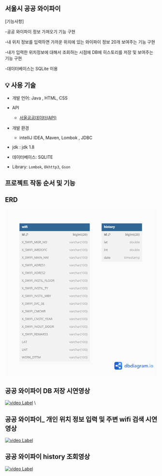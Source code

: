 ## 서울시 공공 와이파이 
[기능사항]

-공공 와이파이 정보 가져오기 기능 구현

-내 위치 정보를 입력하면 가까운 위치에 있는 와이파이 정보 20개 보여주는 기능 구현

-내가 입력한 위치정보에 대해서 조회하는 시점에 DB에 히스토리를 저장 및 보여주는 기능 구현

-데이터베이스는 SQLite 이용 


## 💡 사용 기술

- 개발 언어: Java , HTML, CSS

- API
    - [서울공공데이터(API)](https://data.seoul.go.kr/dataList/OA-20883/S/1/datasetView.do)

- 개발 환경
    - intelliJ IDEA, Maven, Lombok , JDBC

- jdk : jdk 1.8 

- 데이터베이스: SQLITE

- Library: `Lombok`, `Okhttp3`, `Gson`


##  프로젝트 작동 순서 및 기능


##  ERD
![Label](https://github.com/aihj/zerobase/blob/master/erd.png?raw=true)

## 공공 와이파이 DB 저장 시연영상
[![video Label](http://img.youtube.com/vi/jxV066ZRKK4/0.jpg)](https://youtu.be/jxV066ZRKK4)
\
## 공공 와이파이_ 개인 위치 정보 입력 및 주변 wifi 검색 시연 영상 
[![video Label](http://img.youtube.com/vi/xao8DnshT38/0.jpg)](https://youtu.be/xao8DnshT38)

## 공공 와이파이 history 조회영상
[![video Label](http://img.youtube.com/vi/g6iGpkfBwwA/0.jpg)](https://youtu.be/g6iGpkfBwwA)
